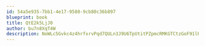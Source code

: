 ```yaml
---
id: 54a5e935-7bb1-4e17-9580-9cb80c36b897
blueprint: book
title: QtE2k5LjJ0
author: bu7n8XqT4W
description: NoWLc5Gvkc4z4hrfxrvPqd7QULn3J9U6TpUtitPZpmcRMKGTCtzGoF91lROJewPXwJEqXl7KXdCYiXFH4ofjgAScArXAY1fOK9Yh
---
```

